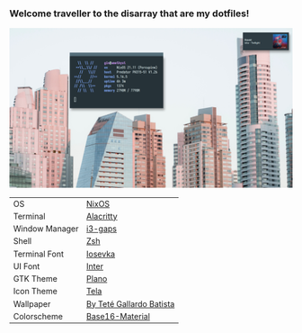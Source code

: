 ### Welcome traveller to the disarray that are my dotfiles!

![My rice!](./rice.png "My rice!")

|                     |                                                                                                               |
| ------------------- | ------------------------------------------------------------------------------------------------------------- |
| OS                  | [NixOS](https://nixos.org/)                                                                                   |
| Terminal            | [Alacritty](https://github.com/alacritty/alacritty)                                                           |
| Window Manager      | [i3-gaps](https://github.com/Airblader/i3)                                                                    |
| Shell               | [Zsh](https://www.zsh.org/)                                                                                   |
| Terminal Font       | [Iosevka](https://github.com/be5invis/Iosevka)                                                                |
| UI Font             | [Inter](https://github.com/rsms/inter)                                                                        | 
| GTK Theme           | [Plano](https://github.com/lassekongo83/plano-theme)                                                          |
| Icon Theme          | [Tela](https://github.com/vinceliuice/Tela-icon-theme)                                                        |
| Wallpaper           | [By Teté Gallardo Batista](https://unsplash.com/photos/-wwRgAQxOgw)                                           |
| Colorscheme         | [Base16-Material](https://github.com/ntpeters/base16-materialtheme-scheme)                                    |
